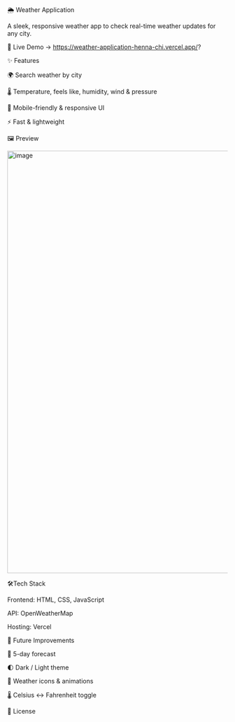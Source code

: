 🌦️  Weather Application

A sleek, responsive weather app to check real-time weather updates for any city.

🔗 Live Demo → https://weather-application-henna-chi.vercel.app/?

✨  Features

🌍 Search weather by city

🌡️ Temperature, feels like, humidity, wind & pressure

📱 Mobile-friendly & responsive UI

⚡ Fast & lightweight

🖼️ Preview

<img width="1884" height="966" alt="image" src="https://github.com/user-attachments/assets/c9b60557-e7b7-4b9e-a389-5ecab5fffc83" />

🛠️Tech Stack

Frontend: HTML, CSS, JavaScript 

API: OpenWeatherMap

Hosting: Vercel

🌱 Future Improvements

🔮 5-day forecast

🌓 Dark / Light theme

🎨 Weather icons & animations

🌡️ Celsius ↔ Fahrenheit toggle

📜 License

